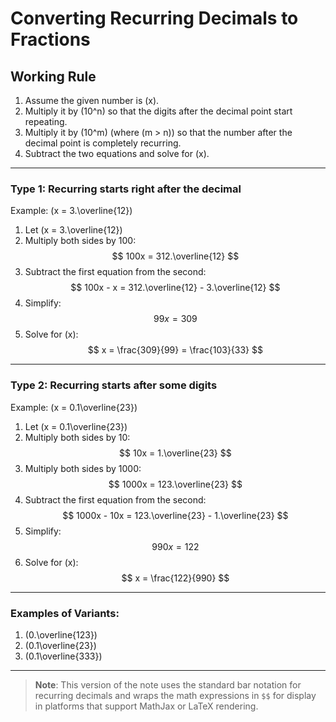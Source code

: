 # Converting Recurring Decimals to Fractions

## Working Rule
1. Assume the given number is \(x\).
2. Multiply it by \(10^n\) so that the digits after the decimal point start repeating.
3. Multiply it by \(10^m\) (where \(m > n\)) so that the number after the decimal point is completely recurring.
4. Subtract the two equations and solve for \(x\).

---

### **Type 1: Recurring starts right after the decimal**

Example: \(x = 3.\overline{12}\)

1. Let \(x = 3.\overline{12}\)
2. Multiply both sides by 100:  
   $$ 100x = 312.\overline{12} $$
3. Subtract the first equation from the second:  
   $$ 100x - x = 312.\overline{12} - 3.\overline{12} $$
4. Simplify:  
   $$ 99x = 309 $$
5. Solve for \(x\):  
   $$ x = \frac{309}{99} = \frac{103}{33} $$

---

### **Type 2: Recurring starts after some digits**

Example: \(x = 0.1\overline{23}\)

1. Let \(x = 0.1\overline{23}\)
2. Multiply both sides by 10:  
   $$ 10x = 1.\overline{23} $$
3. Multiply both sides by 1000:  
   $$ 1000x = 123.\overline{23} $$
4. Subtract the first equation from the second:  
   $$ 1000x - 10x = 123.\overline{23} - 1.\overline{23} $$
5. Simplify:  
   $$ 990x = 122 $$
6. Solve for \(x\):  
   $$ x = \frac{122}{990} $$

---

### **Examples of Variants:**
1. \(0.\overline{123}\)
2. \(0.1\overline{23}\)
3. \(0.1\overline{333}\)

---

> **Note**: This version of the note uses the standard bar notation for recurring decimals and wraps the math expressions in `$$` for display in platforms that support MathJax or LaTeX rendering.
